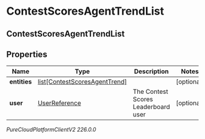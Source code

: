 # ContestScoresAgentTrendList

## ContestScoresAgentTrendList

## Properties

|Name | Type | Description | Notes|
|------------ | ------------- | ------------- | -------------|
| **entities** | [list[ContestScoresAgentTrend]](ContestScoresAgentTrend) |  | [optional] |
| **user** | [UserReference](UserReference) | The Contest Scores Leaderboard user | [optional] |



_PureCloudPlatformClientV2 226.0.0_
